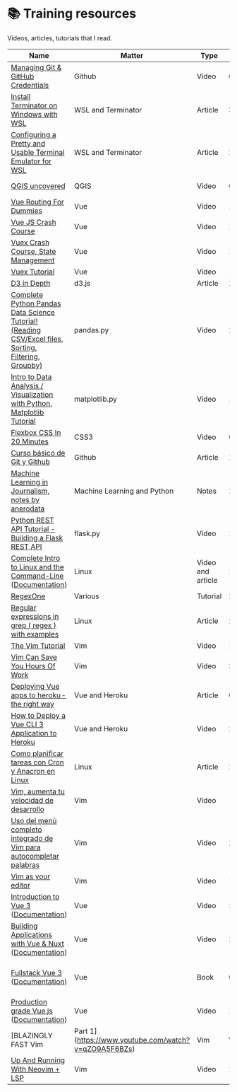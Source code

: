 # 📚 Training resources

Videos, articles, tutorials that I read.

|  Name | Matter | Type | Date | Author | Record |
|---|---|---|---|---|---|
| [Managing Git & GitHub Credentials](https://www.youtube.com/watch?v=mskIcsJFzcI)  | Github  | Video | 02/10/2019 | Steve Griffith | |
| [Install Terminator on Windows with WSL](https://medium.com/@bhupathy/install-terminator-on-windows-with-wsl-2826591d2156)  | WSL and Terminator  | Article | 30/12/2018 | @bhupathy | |
| [Configuring a Pretty and Usable Terminal Emulator for WSL](https://blog.ropnop.com/configuring-a-pretty-and-usable-terminal-emulator-for-wsl/)  | WSL and Terminator  | Article | 29/09/2017 | ropnop | |
| [QGIS uncovered](https://www.youtube.com/playlist?list=PL7HotvlLKHCs9nD1fFUjSOsZrsnctyV2R) | QGIS | Video | 03/06/2015 | Steven Bernard | [QGIS-Uncovered](https://github.com/anerodata/formacion/tree/master/QGIS/QGIS-Uncovered) |
| [Vue Routing For Dummies](https://www.youtube.com/watch?v=-uCUCmrNgeo) | Vue | Video | 16/03/2020 | Program With Erik | [portfolio](https://github.com/anerodata/portfolio) |
| [Vue JS Crash Course](https://www.youtube.com/watch?v=Wy9q22isx3U&) | Vue | Video | 10/01/2019 |  Traversy Media | [vue-cli](https://github.com/anerodata/formacion/tree/master/Javascript/vue-cli) |
| [Vuex Crash Course, State Management](https://www.youtube.com/watch?v=5lVQgZzLMHc) | Vue | Video | 16/03/2019 |  Traversy Media | [vue-vuex](https://github.com/anerodata/formacion/tree/master/javascript/vue-vuex) |
| [Vuex Tutorial](https://www.youtube.com/playlist?list=PL4cUxeGkcC9i371QO_Rtkl26MwtiJ30P2) | Vue | Video | 10/08/2017 | The Net Ninja | [portfolio](https://github.com/anerodata/portfolio) |
| [D3 in Depth](https://www.d3indepth.com/) | d3.js | Article | 2019 | Peter Cook | |
| [Complete Python Pandas Data Science Tutorial! (Reading CSV/Excel files, Sorting, Filtering, Groupby)](https://www.youtube.com/watch?v=vmEHCJofslg) | pandas.py | Video | 25/10/2018 | Keith Galli | [tutorial-pandas](https://github.com/anerodata/formacion/tree/master/python/apuntes-pandas) |
| [Intro to Data Analysis / Visualization with Python, Matplotlib Tutorial](https://www.youtube.com/watch?v=a9UrKTVEeZA&t=590s) | matplotlib.py | Video | 11/06/2018 | CS Dojo | [tutorial-matplotlib](https://github.com/anerodata/formacion/tree/master/python/tutorial-matplotlib) |
| [Flexbox CSS In 20 Minutes](https://www.youtube.com/watch?v=JJSoEo8JSnc) | CSS3 | Video | 08/12/2016 | Traversy Media | [css-flexbox](https://github.com/anerodata/formacion/tree/master/html-css/css-flexbox) |
| [Curso básico de Git y Github](https://github.com/anerodata/formacion/tree/master/otros/apuntes-github) | Github | Article | 2019 | anerodata | | 
| [Machine Learning in Journalism, notes by anerodata](https://github.com/anerodata/formacion/tree/master/otros/machine-learning-in-journalism) | Machine Learning and Python | Notes | 2019 | anerodata | | 
| [Python REST API Tutorial - Building a Flask REST API](https://youtu.be/GMppyAPbLYk?t=829) | flask.py | Video | 10/07/2020 | Tech With Tim | [tutorial-flask-api](https://github.com/anerodata/formacion/tree/master/python/tutorial-flask-api) |
| [Complete Intro to Linux and the Command-Line](https://frontendmasters.com/courses/linux-command-line/) ([Documentation](https://btholt.github.io/complete-intro-to-linux-and-the-cli/)) | Linux | Video and article | 17/08/2020 | Frontend Masters and Brian Holt | [linux-command-line](https://github.com/anerodata/formacion/tree/master/linux/command-line) |
| [RegexOne](https://regexone.com/) | Various | Tutorial | 2019 | RegexOne | [regex](https://github.com/anerodata/formacion/tree/master/linux/regex) |
| [Regular expressions in grep ( regex ) with examples](https://www.cyberciti.biz/faq/grep-regular-expressions/) | Linux | Article | 27/08/2020 | Vivek Gite | [regex](https://github.com/anerodata/formacion/tree/master/linux/regex) |
| [The Vim Tutorial](https://www.youtube.com/watch?v=ER5JYFKkYDg&ab_channel=DistroTube) | Vim | Video | 11/12/2018 | DistroTube | [vim](https://github.com/anerodata/formacion/tree/master/linux/vim) |
|[Vim Can Save You Hours Of Work](https://www.youtube.com/watch?v=bshMXXX40_4&t=630s&ab_channel=DistroTube) | Vim | Vídeo | 30/12/2020 | DistroTube | [vim](https://github.com/anerodata/formacion/tree/master/linux/vim) |
| [Deploying Vue apps to heroku - the right way](https://medium.com/binarcode/deploying-vue-apps-to-heroku-the-right-way-26b11c1ae5cd) | Vue and Heroku | Article | 06/06/2018 | BinarCode | |
| [How to Deploy a Vue CLI 3 Application to Heroku](https://www.youtube.com/watch?v=yfW9knTBR90&ab_channel=edutechional) | Vue and Heroku | Video | 26/05/2018 | edutechional | |
| [Como planificar tareas con Cron y Anacron en Linux](https://geekland.eu/planificar-tareas-con-cron-y-anacron-en-linux/) | Linux | Article | 22/01/2022 | geekland.eu | |
| [Vim, aumenta tu velocidad de desarrollo](https://www.udemy.com/course/vim-aumenta-tu-velocidad-de-desarrollo/learn/lecture/15495998#overview) | Vim | Video | | Nicolas Schurmann |[vim](https://github.com/anerodata/formacion/tree/master/linux/vim) |
| [Uso del menú completo integrado de Vim para autocompletar palabras](https://www.youtube.com/watch?v=2f8h45YR494&ab_channel=NickJanetakis) | Vim | Video | 21/04/2021 | Nick Janetakis | |
| [Vim as your editor](https://www.youtube.com/watch?v=gSHf_b6AWKc) | Vim | Video | 13/06/2021 | ThePrimeagen | [Vim](https://github.com/anerodata/recursos/tree/master/linux/vim) |
| [Introduction to Vue 3](https://frontendmasters.com/courses/vue-3/) ([Documentation](https://github.com/sdras/intro-to-vue)) | Vue | Video | 20/10/2020 | Frontend Masters Sarah Drasner | [vue-3-introduction](https://github.com/anerodata/recursos/tree/master/Javascript/vue-3-introduction) |
| [Building Applications with Vue & Nuxt](https://frontendmasters.com/courses/vue-nuxt-apps/) ([Documentation](https://github.com/anerodata/building-web-apps-with-vue)) | Vue | Video | 27/10/2020 | Frontend Masters Sarah Drasner | [building-web-apps-with-vue](https://github.com/anerodata/building-web-apps-with-vue) |
| [Fullstack Vue 3](https://app.gumroad.com/library) ([Documentation](https://github.com/anerodata/full-stack-vue-advanced-code)) | Vue | Book | 01/02/2021 | Newline and Hassan Djirdeh | [full-stack-vue-advanced-code](https://github.com/anerodata/full-stack-vue-advanced-code) |
| [Production grade Vue.js](https://frontendmasters.com/courses/production-vue/best-practices-exercise/) ([Documentation](https://github.com/bencodezen/production-grade-vue.git)) | Vue | Video | 18/02/2022 | Frontend Masters and Ben Hong | [production-grade-vue](https://github.com/anerodata/production-grade-vue.git) |
| [BLAZINGLY FAST Vim | Part 1](https://www.youtube.com/watch?v=qZO9A5F6BZs) | Vim | Video | 11/09/2021 | ThePrimeagen | |
| [Up And Running With Neovim + LSP](https://www.youtube.com/watch?v=36o52-2_83M) | Vim | Video | 17/12/2021 | Jake Wiesler | |
